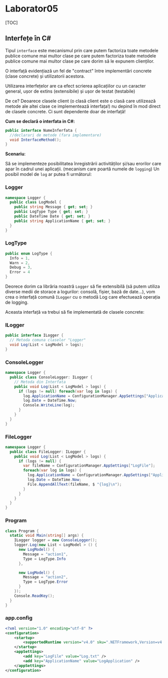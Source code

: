 # Laborator05

[TOC]

## Interfețe în C#

Tipul `interface` este mecanismul prin care putem factoriza toate metodele publice comune mai multor clase pe care putem factoriza toate metodele publice comune mai multor clase pe care dorim să le expunem clienților.

O interfață evidențiază un fel de "contract" între implementări concrete (clase concrete) și utilizatorii acestora.

Utilizarea interfețelor are ca efect scrierea aplicațiilor cu un caracter
general, ușor de extins (extensibile) și ușor de testat (testabile)

De ce? Deoarece clasele client (o clasă client este o clasă care utilizează metode ale altei clase ce implementează interfața!) nu depind în mod direct de clasele concrete. Ci sunt dependente doar de interfață!

**Cum se declară o interfata in C#:**

```c#
public interface NumeInferfata {
  //declarari de metode (fara implementare)
  void InterfaceMethod();
}
```

**Scenariu**:

Să se implementeze posibilitatea înregistrării activităților și/sau erorilor care apar în cadrul unei aplicații. (mecanism care poartă numele de `logging`)
Un posibil model de `log` ar putea fi următorul:

### Logger

```c#
namespace Logger {
  public class LogModel {
    public string Message { get; set; }
    public LogType Type { get; set; }
    public DateTime Date { get; set; }
    public string ApplicationName { get; set; }
  }
}
```

### LogType

```c#
public enum LogType {
  Info = 1,
  Warn = 2,
  Debug = 3,
  Error = 4
}
```

Deorece dorim ca librăria noastră `Logger` să fie extensibilă (să putem utiliza diverse medii de storace a logurilor: consolă, fișier, bază de date...), vom crea o interfață comună `ILogger` cu o metodă Log care efectuează operația de logging.

Aceasta interfață va trebui să fie implementată de clasele concrete:

### ILogger

```c#
public interface ILogger {
  // Metoda comuna claselor "Logger"
  void Log(List < LogModel > logs);
}
```

### ConsoleLogger

```c#
namespace Logger {
  public class ConsoleLogger: ILogger {
    // Metoda din Interfata
    public void Log(List < LogModel > logs) {
      if (logs != null) foreach(var log in logs) {
        log.ApplicationName = ConfigurationManager.AppSettings["ApplicationName"];
        log.Date = DateTime.Now;
        Console.WriteLine(log);
      }
    }
  }
}
```

### FileLogger

```c#
namespace Logger {
  public class FileLogger: ILogger {
    public void Log(List < LogModel > logs) {
      if (logs != null) {
        var fileName = ConfigurationManager.AppSettings["LogFile"];
        foreach(var log in logs) {
          log.ApplicationName = ConfigurationManager.AppSettings["ApplicationName"];
          log.Date = DateTime.Now;
          File.AppendAllText(fileName, $ "{log}\n");
        }
      }
    }
  }
}
```

### Program

```c#
class Program {
  static void Main(string[] args) {
    ILogger logger = new ConsoleLogger();
    logger.Log(new List < LogModel > () {
      new LogModel() {
        Message = "action1",
        Type = LogType.Info
      },

      new LogModel() {
        Message = "action2",
        Type = LogType.Error
      }
    });
    Console.ReadKey();
  }
}
```

### app.config

```xml
<?xml version="1.0" encoding="utf-8" ?>
<configuration>
	<startup>
		<supportedRuntime version="v4.0" sku=".NETFramework,Version=v4.6.1" />
	</startup>
	<appSettings>
		<add key="LogFile" value="Log.txt" />
		<add key="ApplicationName" value="LogApplication" />
	</appSettings>
</configuration>
```

